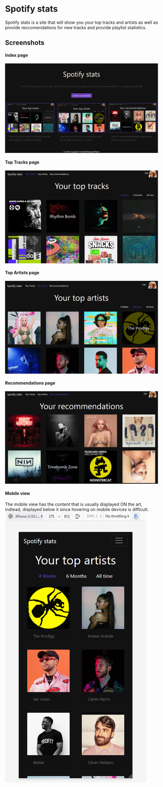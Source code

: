 # Spotify stats

Spotify stats is a site that will show you your top tracks and artists as well as provide reccomendations for new tracks and provide playlist statistics.

## Screenshots

#### Index page
![](public/images/readme-image.png)

#### Top Tracks page
![](public/images/toptracks.png)

#### Top Artists page
![](public/images/topartists.png)

#### Recommendations page
![](public/images/recommendations.png)

#### Mobile view
The mobile view has the content that is usually displayed ON the art, indtead, displayed below it since hovering on mobile devices is difficult.
![](public/images/mobile-view.png)